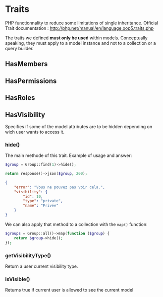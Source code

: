 # Traits

PHP functionnality to reduce some limitations of single inheritance.
Official Trait documentation : http://php.net/manual/en/language.oop5.traits.php

The traits we defined **must only be used** within models.
Conceptually speaking, they must apply to a model instance and not to a collection or a query builder. 

## HasMembers

## HasPermissions

## HasRoles

## HasVisibility

Specifies if some of the model attributes are to be hidden depending on wich user wants to access it.

### hide()

The main methode of this trait. Example of usage and answer:

```php
$group = Group::find(1)->hide();

return response()->json($group, 200);
```

```json
{
    "error": "Vous ne pouvez pas voir cela.",
    "visibility": {
        "id": 10,
        "type": "private",
        "name": "Privée"
    }
}
```
We can also apply that method to a collection with the `map()` function:

```php
$groups = Group::all()->map(function ($group) {
    return $group->hide();
});
```

### getVisibilityType()

Return a user current visibility type.

### isVisible()

Returns true if current user is allowed to see the current model
